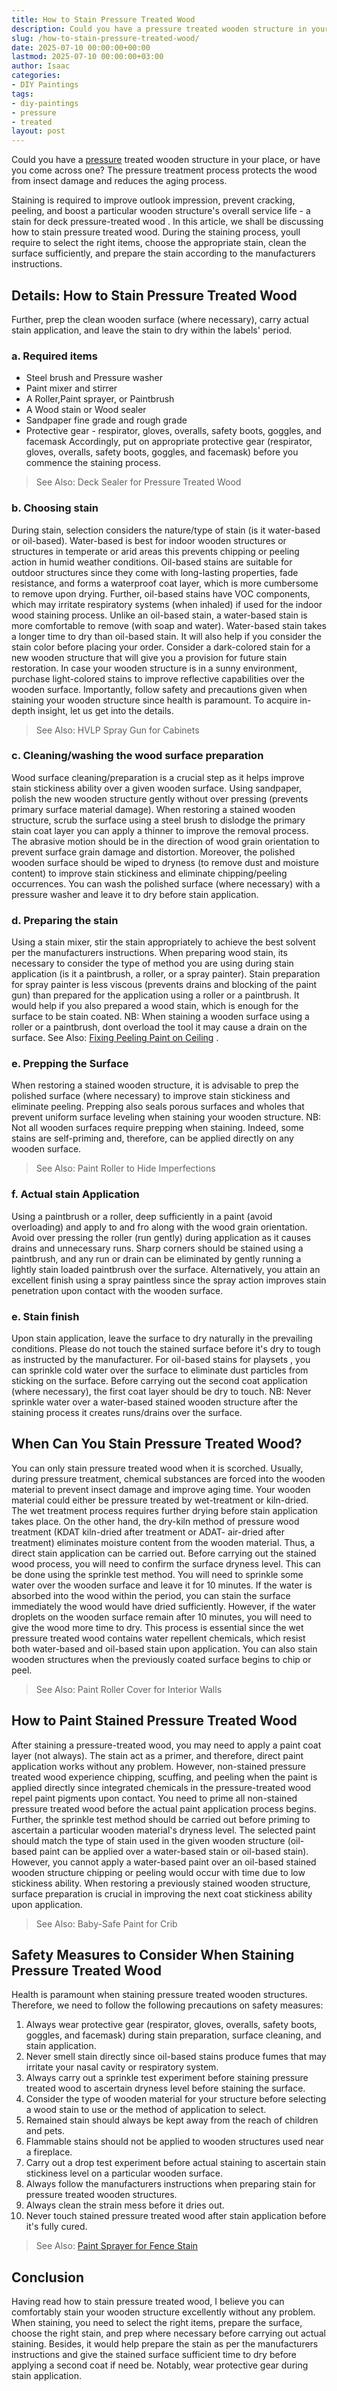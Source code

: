 ```yaml
---
title: How to Stain Pressure Treated Wood
description: Could you have a pressure treated wooden structure in your place, or have you come across one? The pressure treatment process protects the wood from insect...
slug: /how-to-stain-pressure-treated-wood/
date: 2025-07-10 00:00:00+00:00
lastmod: 2025-07-10 00:00:00+03:00
author: Isaac
categories:
- DIY Paintings
tags:
- diy-paintings
- pressure
- treated
layout: post
---
```

Could you have a [pressure](https://pestpolicy.com/best-pressure-washer-for-paint-removal/) treated wooden structure in your place, or have you come across one? The pressure treatment process protects the wood from insect damage and reduces the aging process.

Staining is required to improve outlook impression, prevent cracking, peeling, and boost a particular wooden structure's overall service life - a
stain for deck pressure-treated wood
.
In this article, we shall be discussing how to stain pressure treated wood. During the staining process, youll require to select the right items, choose the appropriate stain, clean the surface sufficiently, and prepare the stain according to the manufacturers instructions.
## Details: How to Stain Pressure Treated Wood
Further, prep the clean wooden surface (where necessary), carry actual stain application, and leave the stain to dry within the labels' period.
### a. Required items
- Steel brush and Pressure washer
- Paint mixer and stirrer
- A Roller,Paint sprayer, or Paintbrush
- A Wood stain or Wood sealer
- Sandpaper  fine grade and rough grade
- Protective gear - respirator, gloves, overalls, safety boots, goggles, and facemask
Accordingly, put on appropriate protective gear (respirator, gloves, overalls, safety boots, goggles, and facemask) before you commence the staining process.
> See Also:
> Deck Sealer for Pressure Treated Wood
### b. Choosing stain
During stain, selection considers the nature/type of stain (is it water-based or oil-based). Water-based is best for indoor wooden structures or structures in temperate or arid areas  this prevents chipping or peeling action in humid weather conditions.
Oil-based stains are suitable for outdoor structures since they come with long-lasting properties, fade resistance, and forms a waterproof coat layer, which is more cumbersome to remove upon drying. Further, oil-based stains have VOC components, which may irritate respiratory systems (when inhaled) if used for the indoor wood staining process.
Unlike an oil-based stain, a water-based stain is more comfortable to remove (with soap and water). Water-based stain takes a longer time to dry than oil-based stain. It will also help if you consider the stain color before placing your order.
Consider a dark-colored stain for a new wooden structure that will give you a provision for future stain restoration. In case your wooden structure is in a sunny environment, purchase light-colored stains to improve reflective capabilities over the wooden surface.
Importantly, follow safety and precautions given when staining your wooden structure since health is paramount. To acquire in-depth insight, let us get into the details.
> See Also:
> HVLP Spray Gun for Cabinets
### c. Cleaning/washing the wood  surface preparation
Wood surface cleaning/preparation is a crucial step as it helps improve stain stickiness ability over a given wooden surface. Using sandpaper, polish the new wooden structure gently without over pressing (prevents primary surface material damage).
When restoring a stained wooden structure, scrub the surface using a steel brush to dislodge the primary stain coat layer  you can apply a thinner to improve the removal process. The abrasive motion should be in the direction of wood grain orientation to prevent surface grain damage and distortion.
Moreover, the polished wooden surface should be wiped to dryness (to remove dust and moisture content) to improve stain stickiness and eliminate chipping/peeling occurrences. You can wash the polished surface (where necessary) with a pressure washer and leave it to dry before stain application.
### d. Preparing the stain
Using a stain mixer, stir the stain appropriately to achieve the best solvent per the manufacturers instructions.
When preparing wood stain, its necessary to consider the type of method you are using during stain application (is it a paintbrush, a roller, or a spray painter).
Stain preparation for spray painter is less viscous (prevents drains and blocking of the paint gun) than prepared for the application using a roller or a paintbrush.
It would help if you also prepared a wood stain, which is enough for the surface to be stain coated.
NB: When staining a wooden surface using a roller or a paintbrush, dont overload the tool  it may cause a drain on the surface. See Also:
[Fixing Peeling Paint on Ceiling](https://pestpolicy.com/how-do-i-fix-peeling-paint-on-ceiling/)
.
### e. Prepping the Surface
When restoring a stained wooden structure, it is advisable to prep the polished surface (where necessary) to improve stain stickiness and eliminate peeling.
Prepping also seals porous surfaces and wholes that prevent uniform surface leveling when staining your wooden structure.
NB: Not all wooden surfaces require prepping when staining. Indeed, some stains are self-priming and, therefore, can be applied directly on any wooden surface.
> See Also:
> Paint Roller to Hide Imperfections
### f. Actual stain Application
Using a paintbrush or a roller, deep sufficiently in a paint (avoid overloading) and apply to and fro along with the wood grain orientation. Avoid over pressing the roller (run gently) during application as it causes drains and unnecessary runs.
Sharp corners should be stained using a paintbrush, and any run or drain can be eliminated by gently running a lightly stain loaded paintbrush over the surface.
Alternatively, you attain an excellent finish using a spray paintless since the spray action improves stain penetration upon contact with the wooden surface.
### e. Stain finish
Upon stain application, leave the surface to dry naturally in the prevailing conditions. Please do not touch the stained surface before it's dry to tough as instructed by the manufacturer.
For
oil-based stains for playsets
, you can sprinkle cold water over the surface to eliminate dust particles from sticking on the surface.
Before carrying out the second coat application (where necessary), the first coat layer should be dry to touch.
NB: Never sprinkle water over a water-based stained wooden structure after the staining process  it creates runs/drains over the surface.
## When Can You Stain Pressure Treated Wood?
You can only stain pressure treated wood when it is scorched. Usually, during pressure treatment, chemical substances are forced into the wooden material to prevent insect damage and improve aging time.
Your wooden material could either be pressure treated by wet-treatment or kiln-dried. The wet treatment process requires further drying before stain application takes place.
On the other hand, the dry-kiln method of pressure wood treatment (KDAT kiln-dried after treatment or ADAT- air-dried after treatment) eliminates moisture content from the wooden material. Thus, a direct stain application can be carried out.
Before carrying out the stained wood process, you will need to confirm the surface dryness level. This can be done using the sprinkle test method.
You will need to sprinkle some water over the wooden surface and leave it for 10 minutes. If the water is absorbed into the wood within the period, you can stain the surface immediately  the wood would have dried sufficiently.
However, if the water droplets on the wooden surface remain after 10 minutes, you will need to give the wood more time to dry.
This process is essential since the wet pressure treated wood contains water repellent chemicals, which resist both water-based and oil-based stain upon application.
You can also stain wooden structures when the previously coated surface begins to chip or peel.
> See Also:
> Paint Roller Cover for Interior Walls
## How to Paint Stained Pressure Treated Wood
After staining a pressure-treated wood, you may need to apply a paint coat layer (not always). The stain act as a primer, and therefore, direct paint application works without any problem.
However, non-stained pressure treated wood experience chipping, scuffing, and peeling when the paint is applied directly since integrated chemicals in the pressure-treated wood repel paint pigments upon contact.
You need to prime all non-stained pressure treated wood before the actual paint application process begins. Further, the sprinkle test method should be carried out before priming to ascertain a particular wooden material's dryness level.
The selected paint should match the type of stain used in the given wooden structure (oil-based paint can be applied over a water-based stain or oil-based stain).
However, you cannot apply a water-based paint over an oil-based stained wooden structure  chipping or peeling would occur with time due to low stickiness ability.
When restoring a previously stained wooden structure, surface preparation is crucial in improving the next coat stickiness ability upon application.
> See Also:
> Baby-Safe Paint for Crib
## Safety Measures to Consider When Staining Pressure Treated Wood
Health is paramount when staining pressure treated wooden structures. Therefore, we need to follow the following precautions on safety measures:
1. Always wear protective gear (respirator, gloves, overalls, safety boots, goggles, and facemask) during stain preparation, surface cleaning, and stain application.
2. Never smell stain directly since oil-based stains produce fumes that may irritate your nasal cavity or respiratory system.
3. Always carry out a sprinkle test experiment before staining pressure treated wood to ascertain dryness level before staining the surface.
4. Consider the type of wooden material for your structure before selecting a wood stain to use or the method of application to select.
5. Remained stain should always be kept away from the reach of children and pets.
6. Flammable stains should not be applied to wooden structures used near a fireplace.
7. Carry out a drop test experiment before actual staining to ascertain stain stickiness level on a particular wooden surface.
8. Always follow the manufacturers instructions when preparing stain for pressure treated wooden structures.
9. Always clean the strain mess before it dries out.
10. Never touch stained pressure treated wood after stain application before it's fully cured.
> See Also:
> [Paint Sprayer for Fence Stain](https://pestpolicy.com/best-paint-sprayer-for-fence-stain/)
## Conclusion
Having read how to stain pressure treated wood, I believe you can comfortably stain your wooden structure excellently without any problem.
When staining, you need to select the right items, prepare the surface, choose the right stain, and prep where necessary before carrying out actual staining.
Besides, it would help prepare the stain as per the manufacturers instructions and give the stained surface sufficient time to dry before applying a second coat if need be. Notably, wear protective gear during stain application.